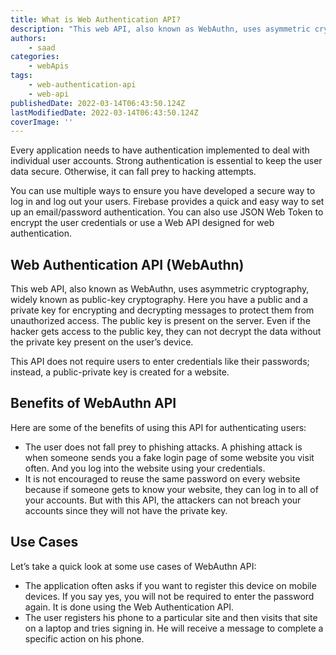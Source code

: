 ```yaml
---
title: What is Web Authentication API?
description: "This web API, also known as WebAuthn, uses asymmetric cryptography, widely known as public-key cryptography. Let's briefly look at some of its benefits and use cases."
authors:
    - saad
categories:
    - webApis
tags:
    - web-authentication-api
    - web-api
publishedDate: 2022-03-14T06:43:50.124Z
lastModifiedDate: 2022-03-14T06:43:50.124Z
coverImage: ''
---
```


<Lead>

Every application needs to have authentication implemented to deal with individual user accounts. Strong authentication is essential to keep the user data secure. Otherwise, it can fall prey to hacking attempts.

</Lead>

You can use multiple ways to ensure you have developed a secure way to log in and log out your users. Firebase provides a quick and easy way to set up an email/password authentication. You can also use JSON Web Token to encrypt the user credentials or use a Web API designed for web authentication.

## Web Authentication API (WebAuthn)

This web API, also known as WebAuthn, uses asymmetric cryptography, widely known as public-key cryptography. Here you have a public and a private key for encrypting and decrypting messages to protect them from unauthorized access. The public key is present on the server. Even if the hacker gets access to the public key, they can not decrypt the data without the private key present on the user’s device.

This API does not require users to enter credentials like their passwords; instead, a public-private key is created for a website.

## Benefits of WebAuthn API

Here are some of the benefits of using this API for authenticating users:

-   The user does not fall prey to phishing attacks. A phishing attack is when someone sends you a fake login page of some website you visit often. And you log into the website using your credentials.
-   It is not encouraged to reuse the same password on every website because if someone gets to know your website, they can log in to all of your accounts. But with this API, the attackers can not breach your accounts since they will not have the private key.

## Use Cases

Let’s take a quick look at some use cases of WebAuthn API:

-   The application often asks if you want to register this device on mobile devices. If you say yes, you will not be required to enter the password again. It is done using the Web Authentication API.
-   The user registers his phone to a particular site and then visits that site on a laptop and tries signing in. He will receive a message to complete a specific action on his phone.
